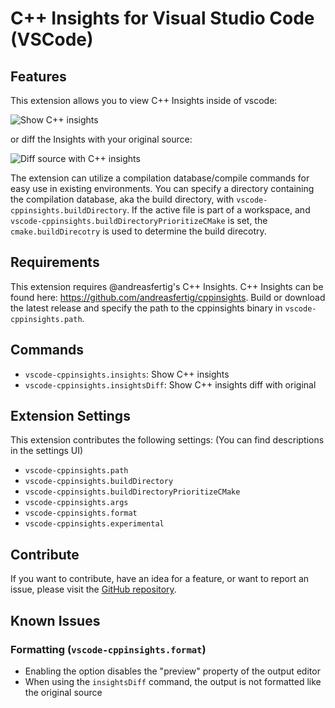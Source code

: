 # C++ Insights for Visual Studio Code (VSCode)

<!-- ## Introduction -->

<!-- ## Features

For example if there is an image subfolder under your extension project workspace:

\!\[feature X\]\(images/feature-x.png\)

> Tip: Many popular extensions utilize animations. This is an excellent way to show off your extension! We recommend short, focused animations that are easy to follow. -->

## Features
This extension allows you to view C++ Insights inside of vscode:
<p>
  <img src="image/show.png" alt="Show C++ insights" />
</p>

or diff the Insights with your original source:
<p>
  <img src="image/diff.png" alt="Diff source with C++ insights" />
</p>

The extension can utilize a compilation database/compile commands for easy use in existing environments. You can specify a directory containing the compilation database, aka the  build directory, with `vscode-cppinsights.buildDirectory`.
If the active file is part of a workspace, and `vscode-cppinsights.buildDirectoryPrioritizeCMake` is set, the `cmake.buildDirecotry` is used to determine the build direcotry.

## Requirements
This extension requires @andreasfertig's C++ Insights.
C++ Insights can be found here:
https://github.com/andreasfertig/cppinsights.
Build or download the latest release and specify the path to the cppinsights binary in `vscode-cppinsights.path`.

## Commands
* `vscode-cppinsights.insights`: Show C++ insights
* `vscode-cppinsights.insightsDiff`: Show C++ insights diff with original

## Extension Settings
This extension contributes the following settings:
(You can find descriptions in the settings UI)
* `vscode-cppinsights.path`
* `vscode-cppinsights.buildDirectory`
* `vscode-cppinsights.buildDirectoryPrioritizeCMake`
* `vscode-cppinsights.args`
* `vscode-cppinsights.format`
* `vscode-cppinsights.experimental`

## Contribute
If you want to contribute, have an idea for a feature, or want to report an issue, please visit the [GitHub repository](https://github.com/devtbi/vscode-cppinsights).

## Known Issues
### Formatting (`vscode-cppinsights.format`)
* Enabling the option disables the "preview" property of the output editor
* When using the `insightsDiff` command, the output is not formatted like the original source
